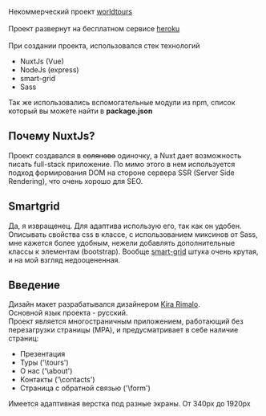 Некоммерческий проект [worldtours](https://worldtours.herokuapp.com/)<br><br>
Проект развернут на бесплатном сервисе [heroku](https://www.heroku.com/)<br><br>
При создании проекта, использовался стек технологий
- NuxtJs (Vue)
- NodeJs (express)
- smart-grid
- Sass

Так же использовались вспомогательные модули из npm, список который вы можете найти в **package.json**

## Почему NuxtJs? 
Проект создавался в ~~соляново~~ одиночку, а Nuxt дает возможность писать full-stack приложение. По мимо этого в нем используется подход формирования DOM на стороне сервера SSR (Server Side Rendering), что очень хорошо для SEO.

## Smartgrid 
Да, я извращенец. Для адаптива использую его, так как он удобен. Описывать свойства css в классе, с использованием миксинов от Sass, мне кажется более удобным, нежели добавлять дополнительные классы к элементам (bootstrap). Вообще [smart-grid](https://github.com/dmitry-lavrik/smart-grid) штука очень крутая, и на мой взгляд недооцененная.

## Введение
Дизайн макет разрабатывался дизайнером [Kira Rimalo](https://www.instagram.com/rimalo_k/).<br>
Основной язык проекта - русский.<br>
Проект является многостраничным приложением, работающий без перезагрузки страницы (MPA), и предусматривает в себе наличие страниц:
- Презентация
- Туры ('\tours')
- О нас ('\about')
- Контакты ('\contacts')
- Страница с обратной связью ('\form')

Имеется адаптивная верстка под разные экраны. От 340px до 1920px
